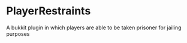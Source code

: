 PlayerRestraints
================

A bukkit plugin in which players are able to be taken prisoner for jailing purposes
